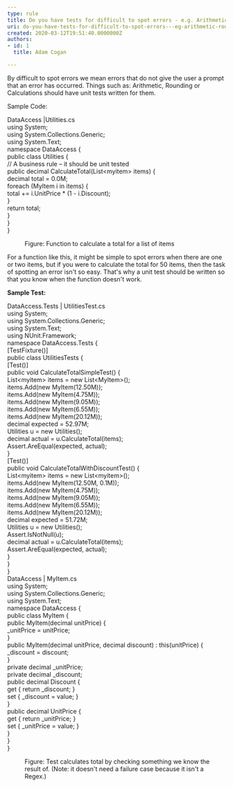 ```yaml
---
type: rule
title: Do you have tests for difficult to spot errors - e.g. Arithmetic, Rounding, Regular Expressions?
uri: do-you-have-tests-for-difficult-to-spot-errors---eg-arithmetic-rounding-regular-expressions
created: 2020-03-12T19:51:40.0000000Z
authors:
- id: 1
  title: Adam Cogan

---
```




<span class='intro'> By difficult to spot errors we mean errors that do not give the user a prompt that an error has occurred. Things such as&#58; Arithmetic, Rounding or Calculations should have unit tests written for them.<br> </span>

<p>Sample Code&#58;</p><p class="ssw15-rteElement-CodeArea">DataAccess |Utilities.cs<br>using System;<br>using System.Collections.Generic;<br>using System.Text;<br>namespace DataAccess &#123;<br> public class Utilities &#123;<br> // A business rule – it should be unit tested<br> public decimal CalculateTotal(List&lt;myitem&gt; items) &#123;<br> decimal total = 0.0M;<br> foreach (MyItem i in items) &#123;<br> total += i.UnitPrice * (1 - i.Discount);<br> &#125;<br> return total;<br> &#125; <br> &#125;<br>&#125;</p><dd class="ssw15-rteElement-FigureNormal">​Figure&#58; Function to calculate a total for a list of items</dd><p class="ssw15-rteElement-P">For a func​​tion like this, it might be simple to spot errors when there are one or two items, but if you were to calculate the total for 50 items, then the task of spotting an error isn't so easy. That's why a unit test should be written so that you know when the function doesn't work.</p><p><b>Sample Test&#58;</b></p><p class="ssw15-rteElement-CodeArea">DataAccess.Tests | UtilitiesTest.cs<br>using System;<br>using System.Collections.Generic;<br>using System.Text;<br>using NUnit.Framework;<br>namespace DataAccess.Tests &#123;<br> [TestFixture()]<br> public class UtilitiesTests &#123;<br> [Test()]<br> public void CalculateTotalSimpleTest() &#123;<br> List&lt;myitem&gt; items = new List&lt;MyItem&gt;();<br> items.Add(new MyItem(12.50M));<br> items.Add(new MyItem(4.75M));<br> items.Add(new MyItem(9.05M));<br> items.Add(new MyItem(6.55M));<br> items.Add(new MyItem(20.12M));<br> decimal expected = 52.97M;<br> Utilities u = new Utilities();<br> decimal actual = u.CalculateTotal(items);<br> Assert.AreEqual(expected, actual);<br> &#125;<br> [Test()]<br> public void CalculateTotalWithDiscountTest() &#123;<br> List&lt;myitem&gt; items = new List&lt;myitem&gt;();<br> items.Add(new MyItem(12.50M, 0.1M));<br> items.Add(new MyItem(4.75M));<br> items.Add(new MyItem(9.05M));<br> items.Add(new MyItem(6.55M));<br> items.Add(new MyItem(20.12M));<br> decimal expected = 51.72M;<br> Utilities u = new Utilities();<br> Assert.IsNotNull(u);<br> decimal actual = u.CalculateTotal(items);<br> Assert.AreEqual(expected, actual);<br> &#125;<br> &#125;<br>&#125;<br>DataAccess | MyItem.cs<br>using System;<br>using System.Collections.Generic;<br>using System.Text;<br>namespace DataAccess &#123;<br> public class MyItem &#123;<br> public MyItem(decimal unitPrice) &#123;<br> _unitPrice = unitPrice;<br> &#125;<br> public MyItem(decimal unitPrice, decimal discount) &#58; this(unitPrice) &#123;<br> _discount = discount;<br> &#125;<br> private decimal _unitPrice;<br> private decimal _discount;<br> public decimal Discount &#123;<br> get &#123; return _discount; &#125;<br> set &#123; _discount = value; &#125;<br> &#125;<br> public decimal UnitPrice &#123;<br> get &#123; return _unitPrice; &#125;<br> set &#123; _unitPrice = value; &#125;<br> &#125;<br> &#125;<br>&#125;</p><dd class="ssw15-rteElement-FigureNormal">​Figure&#58; Test calculates total by checking something we know the result of. (Note&#58; it doesn't need a failure case because it isn't a Regex.)​<br></dd>


